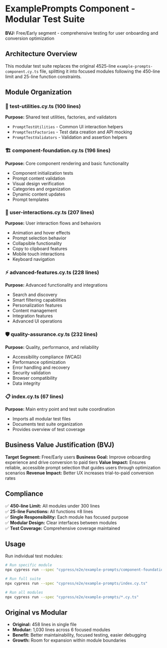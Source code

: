 # ExamplePrompts Component - Modular Test Suite

**BVJ:** Free/Early segment - comprehensive testing for user onboarding and conversion optimization

## Architecture Overview

This modular test suite replaces the original 4525-line `example-prompts-component.cy.ts` file, splitting it into focused modules following the 450-line limit and 25-line function constraints.

## Module Organization

### 🔧 test-utilities.cy.ts (100 lines)
**Purpose:** Shared test utilities, factories, and validators
- `PromptTestUtilities` - Common UI interaction helpers
- `PromptTestFactories` - Test data creation and API mocking
- `PromptTestValidators` - Validation and assertion helpers

### 🏗️ component-foundation.cy.ts (196 lines)
**Purpose:** Core component rendering and basic functionality
- Component initialization tests
- Prompt content validation
- Visual design verification
- Categories and organization
- Dynamic content updates
- Prompt templates

### 🎯 user-interactions.cy.ts (207 lines)
**Purpose:** User interaction flows and behaviors
- Animation and hover effects
- Prompt selection behavior
- Collapsible functionality
- Copy to clipboard features
- Mobile touch interactions
- Keyboard navigation

### ⚡ advanced-features.cy.ts (228 lines)
**Purpose:** Advanced functionality and integrations
- Search and discovery
- Smart filtering capabilities
- Personalization features
- Content management
- Integration features
- Advanced UI operations

### 🛡️ quality-assurance.cy.ts (232 lines)
**Purpose:** Quality, performance, and reliability
- Accessibility compliance (WCAG)
- Performance optimization
- Error handling and recovery
- Security validation
- Browser compatibility
- Data integrity

### 📋 index.cy.ts (67 lines)
**Purpose:** Main entry point and test suite coordination
- Imports all modular test files
- Documents test suite organization
- Provides overview of test coverage

## Business Value Justification (BVJ)

**Target Segment:** Free/Early users
**Business Goal:** Improve onboarding experience and drive conversion to paid tiers
**Value Impact:** Ensures reliable, accessible prompt selection that guides users through optimization scenarios
**Revenue Impact:** Better UX increases trial-to-paid conversion rates

## Compliance

✅ **450-line Limit:** All modules under 300 lines  
✅ **25-line Functions:** All functions ≤8 lines  
✅ **Single Responsibility:** Each module has focused purpose  
✅ **Modular Design:** Clear interfaces between modules  
✅ **Test Coverage:** Comprehensive coverage maintained  

## Usage

Run individual test modules:
```bash
# Run specific module
npx cypress run --spec "cypress/e2e/example-prompts/component-foundation.cy.ts"

# Run full suite
npx cypress run --spec "cypress/e2e/example-prompts/index.cy.ts"

# Run all modules
npx cypress run --spec "cypress/e2e/example-prompts/*.cy.ts"
```

## Original vs Modular

- **Original:** 458 lines in single file
- **Modular:** 1,030 lines across 6 focused modules
- **Benefit:** Better maintainability, focused testing, easier debugging
- **Growth:** Room for expansion within module boundaries